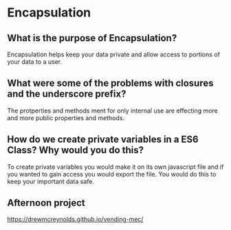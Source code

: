 # Encapsulation

## What is the purpose of Encapsulation?

Encapsulation helps keep your data private and allow access to portions of your data to a user.

## What were some of the problems with closures and the underscore prefix?

The protperties and methods ment for only internal use are effecting more and more public properties and methods. 

## How do we create private variables in a ES6 Class? Why would you do this?

To create private variables you would make it on its own javascript file and if you wanted to gain access you would export the file. You would do this to keep your important data safe.

## Afternoon project
https://drewmcreynolds.github.io/vending-mec/
